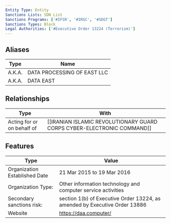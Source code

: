 ```yaml
---
Entity Type: Entity
Sanctions Lists: SDN List
Sanctions Programs: ['#IFSR', '#IRGC', '#SDGT']
Sanctions Types: Block
Legal Authorities: ['#Executive Order 13224 (Terrorism)']
---
```


## Aliases
| Type  | Name      | 
|-------|-----------|
| A.K.A. | DATA PROCESSING OF EAST LLC |
| A.K.A. | DATA EAST |

## Relationships
| Type  | With      | 
|-------|-----------|
| Acting for or on behalf of | [[IRANIAN ISLAMIC REVOLUTIONARY GUARD CORPS CYBER-ELECTRONIC COMMAND]] |

## Features
| Type  | Value      |
|-------|------------|
| Organization Established Date | 21 Mar 2015 to 19 Mar 2016 |
| Organization Type: | Other information technology and computer service activities |
| Secondary sanctions risk: | section 1(b) of Executive Order 13224, as amended by Executive Order 13886 |
| Website | https://daa.computer/ |
